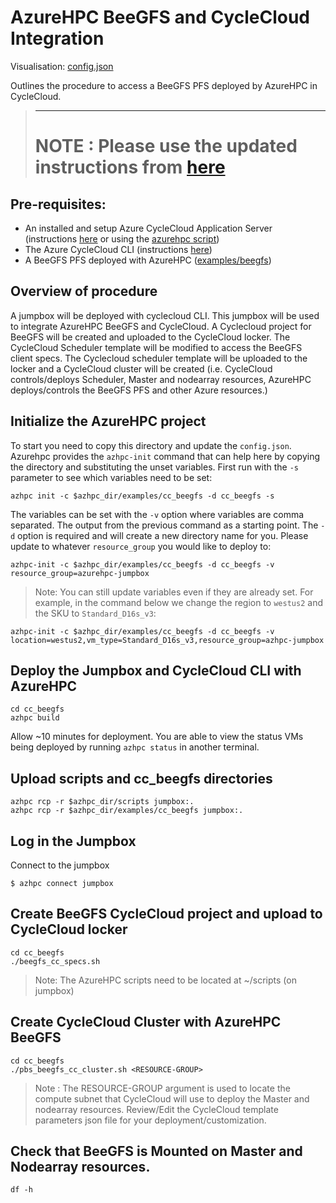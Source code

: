 # AzureHPC BeeGFS and CycleCloud Integration

Visualisation: [config.json](https://azurehpc.azureedge.net/?o=https://raw.githubusercontent.com/Azure/azurehpc/master/examples/cc_beegfs/config.json)

Outlines the procedure to access a BeeGFS PFS deployed by AzureHPC in CycleCloud.

> ***********************************************************************************
> NOTE : Please use the updated instructions from [here](stage_deployment.md)
> ==================================================================================

## Pre-requisites:

* An installed and setup Azure CycleCloud Application Server (instructions [here](https://docs.microsoft.com/en-us/azure/cyclecloud/quickstart-install-cyclecloud) or using the [azurehpc script](https://github.com/Azure/azurehpc/tree/master/examples/cycleserver))
* The Azure CycleCloud CLI (instructions [here](https://docs.microsoft.com/en-us/azure/cyclecloud/install-cyclecloud-cli))
* A BeeGFS PFS deployed with AzureHPC ([examples/beegfs](https://github.com/Azure/azurehpc/tree/master/examples/beegfs))

## Overview of procedure

A jumpbox will be deployed with cyclecloud CLI. This jumpbox will be used to integrate AzureHPC BeeGFS and CycleCloud. A Cyclecloud project for BeeGFS will be created and uploaded to the CycleCloud locker. The CycleCloud Scheduler template will be modified to access the BeeGFS client specs. The Cyclecloud scheduler template will be uploaded to the locker and a CycleCloud cluster will be created (i.e. CycleCloud controls/deploys Scheduler, Master and nodearray resources, AzureHPC deploys/controls the BeeGFS PFS and other Azure resources.)

## Initialize the AzureHPC project

To start you need to copy this directory and update the `config.json`.  Azurehpc provides the `azhpc-init` command that can help here by copying the directory and substituting the unset variables.  First run with the `-s` parameter to see which variables need to be set:

```
azhpc init -c $azhpc_dir/examples/cc_beegfs -d cc_beegfs -s
```

The variables can be set with the `-v` option where variables are comma separated.  The output from the previous command as a starting point.  The `-d` option is required and will create a new directory name for you.  Please update to whatever `resource_group` you would like to deploy to:

```
azhpc-init -c $azhpc_dir/examples/cc_beegfs -d cc_beegfs -v resource_group=azurehpc-jumpbox
```

> Note:  You can still update variables even if they are already set.  For example, in the command below we change the region to `westus2` and the SKU to `Standard_D16s_v3`:

```
azhpc-init -c $azhpc_dir/examples/cc_beegfs -d cc_beegfs -v location=westus2,vm_type=Standard_D16s_v3,resource_group=azhpc-jumpbox
```

## Deploy the Jumpbox and CycleCloud CLI with AzureHPC

```
cd cc_beegfs
azhpc build
```

Allow ~10 minutes for deployment.  You are able to view the status VMs being deployed by running `azhpc status` in another terminal.

## Upload scripts and cc_beegfs directories

```
azhpc rcp -r $azhpc_dir/scripts jumpbox:.
azhpc rcp -r $azhpc_dir/examples/cc_beegfs jumpbox:.
```

## Log in the Jumpbox

Connect to the jumpbox

```
$ azhpc connect jumpbox
```

## Create BeeGFS CycleCloud project and upload to CycleCloud locker

```
cd cc_beegfs
./beegfs_cc_specs.sh
```
>Note: The AzureHPC scripts need to be located at ~/scripts (on jumpbox)
 
## Create CycleCloud Cluster with AzureHPC BeeGFS

```
cd cc_beegfs
./pbs_beegfs_cc_cluster.sh <RESOURCE-GROUP>
```
>Note : The RESOURCE-GROUP argument is used to locate the compute subnet that CycleCloud will use to deploy the Master and nodearray resources. Review/Edit the CycleCloud template parameters json file for your deployment/customization.

## Check that BeeGFS is Mounted on Master and Nodearray resources.

```
df -h
```
